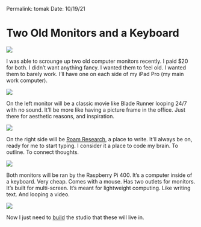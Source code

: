
Permalink: tomak
Date: 10/19/21

# Two Old Monitors and a Keyboard

![](https://i.imgur.com/I7P1205.jpg)

I was able to scrounge up two old computer monitors recently. I paid $20 for both. I didn’t want anything fancy. I wanted them to feel old. I wanted them to barely work. I’ll have one on each side of my iPad Pro (my main work computer). 

![](https://i.imgur.com/XkFAJm1.jpg)

On the left monitor will be a classic movie like Blade Runner looping 24/7 with no sound. It’ll be more like having a picture frame in the office. Just there for aesthetic reasons, and inspiration.

![](https://roamresearch.com/assets/images/Roam-Group-min.png)

On the right side will be [Roam Research](ulysses-roam), a place to write. It’ll always be on, ready for me to start typing. I consider it a place to code my brain. To outline. To connect thoughts.

![](https://robu.in/wp-content/uploads/2020/11/RPi-400-KIT-BOX.jpg)

Both monitors will be ran by the Raspberry Pi 400. It’s a computer inside of a keyboard. Very cheap. Comes with a mouse. Has two outlets for monitors. It’s built for multi-screen. It’s meant for lightweight computing. Like writing text. And looping a video. 

![](https://i.imgur.com/duosXTc.jpg)

Now I just need to [build](wbah) the studio that these will live in.


